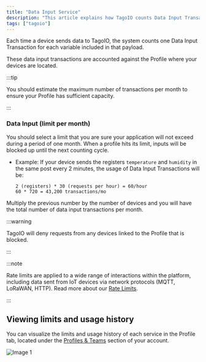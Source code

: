 ```yaml
---
title: "Data Input Service"
description: "This article explains how TagoIO counts Data Input Transactions when devices send data, and where to view limits and usage history for each Profile. It also reminds you to estimate your monthly transaction volume."
tags: ["tagoio"]
---
```

Each time a device sends data to TagoIO, the system counts one Data Input Transaction for each variable included in that payload.

These data input transactions are accounted against the Profile where your devices are located.

:::tip

You should estimate the maximum number of transactions per month to ensure your Profile has sufficient capacity.

:::

### Data Input (limit per month)
You should select a limit that you are sure your application will not exceed during a period of one month. When a profile hits its limit, inputs will be blocked up until the next counting cycle.

*   Example: If your device sends the registers `temperature` and `humidity` in the same post every 2 minutes, the usage of Data Input Transactions will be:
    ```text
    2 (registers) * 30 (requests per hour) = 60/hour
    60 * 720 = 43,200 transactions/mo
    ```
Multiply the previous number by the number of devices and you will have the total number of data input transactions per month.

:::warning

TagoIO will deny requests from any devices linked to the Profile that is blocked.

:::

:::note

Rate limits are applied to a wide range of interactions within the platform, including data sent from IoT devices via network protocols (MQTT, LoRaWAN, HTTP). Read more about our [Rate Limits](/docs/tagoio/profiles/services/rate-limits-hard-limits.md).

:::

## Viewing limits and usage history
You can visualize the limits and usage history of each service in the Profile tab, located under the [Profiles & Teams](https://admin.tago.io/profile) section of your account.

![Image 1](/docs_imagem/tagoio/external-f4bf5eb6.png)
